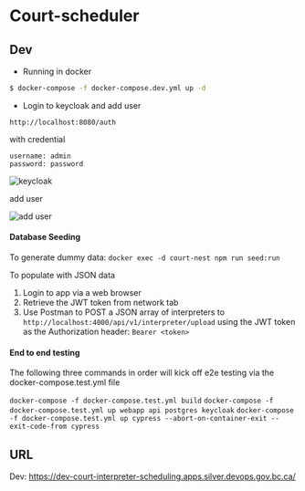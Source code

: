 # Court-scheduler

## Dev

- Running in docker

```bash
$ docker-compose -f docker-compose.dev.yml up -d
```

- Login to keycloak and add user

`http://localhost:8080/auth`

with credential

```
username: admin
password: password
```

![keycloak](https://i.imgur.com/9COED9p.png)

add user

![add user](https://i.imgur.com/ZiKLZXO.png)

#### Database Seeding

To generate dummy data: `docker exec -d court-nest npm run seed:run`

To populate with JSON data

1. Login to app via a web browser
2. Retrieve the JWT token from network tab
3. Use Postman to POST a JSON array of interpreters to `http://localhost:4000/api/v1/interpreter/upload` using the JWT token as the Authorization header: `Bearer <token>`

#### End to end testing

The following three commands in order will kick off e2e testing via the docker-compose.test.yml file

`docker-compose -f docker-compose.test.yml build`
`docker-compose -f docker-compose.test.yml up webapp api postgres keycloak`
`docker-compose -f docker-compose.test.yml up cypress --abort-on-container-exit --exit-code-from cypress`

## URL

Dev: https://dev-court-interpreter-scheduling.apps.silver.devops.gov.bc.ca/

